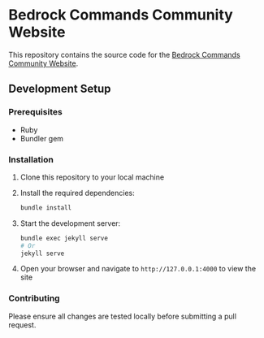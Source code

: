 # Bedrock Commands Community Website

This repository contains the source code for the [Bedrock Commands Community Website](https://bedrockcommands.org).

## Development Setup

### Prerequisites

-   Ruby
-   Bundler gem

### Installation

1. Clone this repository to your local machine

2. Install the required dependencies:

    ```bash
    bundle install
    ```

3. Start the development server:

    ```bash
    bundle exec jekyll serve
    # Or
    jekyll serve
    ```

4. Open your browser and navigate to `http://127.0.0.1:4000` to view the site

### Contributing

Please ensure all changes are tested locally before submitting a pull request.
